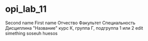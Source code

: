# opi_lab_11
Second name
First name
Отчество
Факультет
Специальность
Дисциплина "Название"
курс К, группа Г, подгруппа 1 или 2
edit simething
soseuh
huesos
